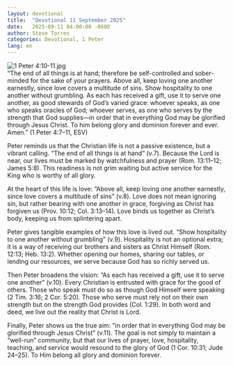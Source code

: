 ```yaml
---
layout: devotional
title:  "Devotional 11 September 2025"
date:   2025-09-11 04:00:00 -0600
author: Steve Torres
categories: Devotional, 1 Peter
lang: en
---
```

<img src="https://sitemedia.esteeb.com/file/esteebcomsitemedia/devotional_images/1+Peter/1Pe-4_10-11.jpg?raw=true" alt="1 Peter 4:10-11.jpg" style="max-width: 100%; height: auto;">

<div class="scripture">
  “The end of all things is at hand; therefore be self-controlled and sober-minded for the sake of your prayers. Above all, keep loving one another earnestly, since love covers a multitude of sins. Show hospitality to one another without grumbling. As each has received a gift, use it to serve one another, as good stewards of God’s varied grace: whoever speaks, as one who speaks oracles of God; whoever serves, as one who serves by the strength that God supplies—in order that in everything God may be glorified through Jesus Christ. To him belong glory and dominion forever and ever. Amen.” (1 Peter 4:7–11, ESV)
</div>

Peter reminds us that the Christian life is not a passive existence, but a vibrant calling. “The end of all things is at hand” (v.7). Because the Lord is near, our lives must be marked by watchfulness and prayer (Rom. 13:11–12; James 5:8). This readiness is not grim waiting but active service for the King who is worthy of all glory.

At the heart of this life is love: “Above all, keep loving one another earnestly, since love covers a multitude of sins” (v.8). Love does not mean ignoring sin, but rather bearing with one another in grace, forgiving as Christ has forgiven us (Prov. 10:12; Col. 3:13–14). Love binds us together as Christ’s body, keeping us from splintering apart.

Peter gives tangible examples of how this love is lived out. “Show hospitality to one another without grumbling” (v.9). Hospitality is not an optional extra; it is a way of receiving our brothers and sisters as Christ Himself (Rom. 12:13; Heb. 13:2). Whether opening our homes, sharing our tables, or lending our resources, we serve because God has so richly served us.

Then Peter broadens the vision: “As each has received a gift, use it to serve one another” (v.10). Every Christian is entrusted with grace for the good of others. Those who speak must do so as though God Himself were speaking (2 Tim. 3:16; 2 Cor. 5:20). Those who serve must rely not on their own strength but on the strength God provides (Col. 1:29). In both word and deed, we live out the reality that Christ is Lord.

Finally, Peter shows us the true aim: “in order that in everything God may be glorified through Jesus Christ” (v.11). The goal is not simply to maintain a “well-run” community, but that our lives of prayer, love, hospitality, teaching, and service would resound to the glory of God (1 Cor. 10:31; Jude 24–25). To Him belong all glory and dominion forever.
